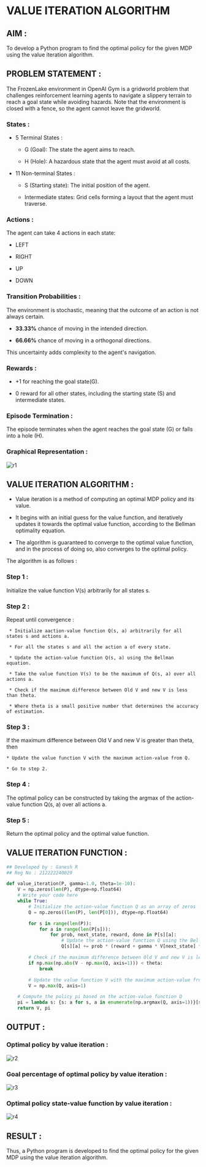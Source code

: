 # VALUE ITERATION ALGORITHM

## AIM :

To develop a Python program to find the optimal policy for the given MDP using the value iteration algorithm.

## PROBLEM STATEMENT :

The FrozenLake environment in OpenAI Gym is a gridworld problem that challenges reinforcement learning agents to navigate a slippery terrain to reach a goal state while avoiding hazards. Note that the environment is closed with a fence, so the agent cannot leave the gridworld.

### States :

* 5 Terminal States :
  
  * G (Goal): The state the agent aims to reach.
    
  * H (Hole): A hazardous state that the agent must avoid at all costs.
    
* 11 Non-terminal States :
  
  * S (Starting state): The initial position of the agent.
    
  * Intermediate states: Grid cells forming a layout that the agent must traverse.

### Actions :

The agent can take 4 actions in each state:

* LEFT
  
* RIGHT
  
* UP
  
* DOWN

### Transition Probabilities :

  The environment is stochastic, meaning that the outcome of an action is not always certain.
  
* **33.33%** chance of moving in the intended direction.

* **66.66%** chance of moving in a orthogonal directions.

This uncertainty adds complexity to the agent's navigation.

### Rewards :

* +1 for reaching the goal state(G).
  
* 0 reward for all other states, including the starting state (S) and intermediate states.

### Episode Termination :

The episode terminates when the agent reaches the goal state (G) or falls into a hole (H).

### Graphical Representation :

![r1](https://github.com/Vishwarathinam/rl-value-iteration/assets/95266350/58682636-2cf0-45c4-916d-bfb0c299092e)


## VALUE ITERATION ALGORITHM :

  * Value iteration is a method of computing an optimal MDP policy and its value.
    
  * It begins with an initial guess for the value function, and iteratively updates it towards the optimal value function, according to the Bellman optimality equation.
    
  * The algorithm is guaranteed to converge to the optimal value function, and in the process of doing so, also converges to the optimal policy.

The algorithm is as follows :

### Step 1 :

  Initialize the value function V(s) arbitrarily for all states s.
  
### Step 2 : 

  Repeat until convergence :
  
     * Initialize aaction-value function Q(s, a) arbitrarily for all states s and actions a.
     
     * For all the states s and all the action a of every state.
     
     * Update the action-value function Q(s, a) using the Bellman equation.
     
     * Take the value function V(s) to be the maximum of Q(s, a) over all actions a.
     
     * Check if the maximum difference between Old V and new V is less than theta.
     
     * Where theta is a small positive number that determines the accuracy of estimation.
     
### Step 3 : 

  If the maximum difference between Old V and new V is greater than theta, then 
  
    * Update the value function V with the maximum action-value from Q.
    
    * Go to step 2.
    
### Step 4 :

  The optimal policy can be constructed by taking the argmax of the action-value function Q(s, a) over all actions a.
  
### Step 5 :

  Return the optimal policy and the optimal value function.

## VALUE ITERATION FUNCTION :

```python
## Developed by : Ganesh R
## Reg No : 212222240029

def value_iteration(P, gamma=1.0, theta=1e-10):
    V = np.zeros(len(P), dtype=np.float64)
    # Write your code here
    while True:
        # Initialize the action-value function Q as an array of zeros
        Q = np.zeros((len(P), len(P[0])), dtype=np.float64)

        for s in range(len(P)):
            for a in range(len(P[s])):
                for prob, next_state, reward, done in P[s][a]:
                    # Update the action-value function Q using the Bellman equation
                    Q[s][a] += prob * (reward + gamma * V[next_state] * (not done))

        # Check if the maximum difference between Old V and new V is less than theta.
        if np.max(np.abs(V - np.max(Q, axis=1))) < theta:
            break

        # Update the value function V with the maximum action-value from Q
        V = np.max(Q, axis=1)

    # Compute the policy pi based on the action-value function Q
    pi = lambda s: {s: a for s, a in enumerate(np.argmax(Q, axis=1))}[s]
    return V, pi

```

## OUTPUT :

### Optimal policy by value iteration :

![r2](https://github.com/Vishwarathinam/rl-value-iteration/assets/95266350/9bb4809b-507c-416c-9a24-fe3cb6f4bdba)


### Goal percentage of optimal policy by value iteration :

![r3](https://github.com/Vishwarathinam/rl-value-iteration/assets/95266350/13b01e96-e558-4df5-9084-2d466ba1b0d1)


### Optimal policy state-value function by value iteration :

![r4](https://github.com/Vishwarathinam/rl-value-iteration/assets/95266350/436d910e-7e20-4406-b06d-cdd3c29c173f)


## RESULT :

Thus, a Python program is developed to find the optimal policy for the given MDP using the value iteration algorithm.

